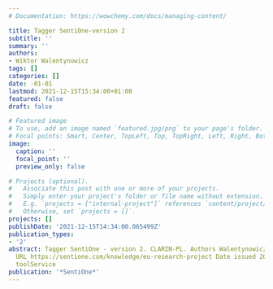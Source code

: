 ```yaml
---
# Documentation: https://wowchemy.com/docs/managing-content/

title: Tagger SentiOne-version 2
subtitle: ''
summary: ''
authors:
- Wiktor Walentynowicz
tags: []
categories: []
date: -01-01
lastmod: 2021-12-15T15:34:00+01:00
featured: false
draft: false

# Featured image
# To use, add an image named `featured.jpg/png` to your page's folder.
# Focal points: Smart, Center, TopLeft, Top, TopRight, Left, Right, BottomLeft, Bottom, BottomRight.
image:
  caption: ''
  focal_point: ''
  preview_only: false

# Projects (optional).
#   Associate this post with one or more of your projects.
#   Simply enter your project's folder or file name without extension.
#   E.g. `projects = ["internal-project"]` references `content/project/deep-learning/index.md`.
#   Otherwise, set `projects = []`.
projects: []
publishDate: '2021-12-15T14:34:00.065499Z'
publication_types:
- '2'
abstract: Tagger SentiOne - version 2. CLARIN-PL. Authors Walentynowicz, Wiktor Project
  URL https://sentione.com/knowledge/eu-research-project Date issued 2019-03-20 Type
  toolService
publication: '*SentiOne*'
---
```


